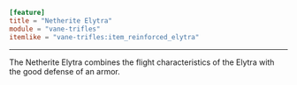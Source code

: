 ```toml
[feature]
title = "Netherite Elytra"
module = "vane-trifles"
itemlike = "vane-trifles:item_reinforced_elytra"
```
---
The Netherite Elytra combines the flight characteristics of the Elytra with the good defense of an armor.
